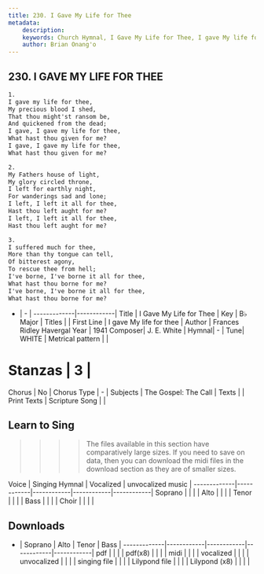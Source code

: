 ```yaml
---
title: 230. I Gave My Life for Thee
metadata:
    description: 
    keywords: Church Hymnal, I Gave My Life for Thee, I gave My life for thee, 
    author: Brian Onang'o
---
```



## 230. I GAVE MY LIFE FOR THEE

```txt
1.
I gave my life for thee, 
My precious blood I shed, 
That thou might'st ransom be, 
And quickened from the dead; 
I gave, I gave my life for thee, 
What hast thou given for me? 
I gave, I gave my life for thee, 
What hast thou given for me? 

2.
My Fathers house of light, 
My glory circled throne, 
I left for earthly night, 
For wanderings sad and lone; 
I left, I left it all for thee, 
Hast thou left aught for me? 
I left, I left it all for thee, 
Hast thou left aught for me? 

3.
I suffered much for thee, 
More than thy tongue can tell, 
Of bitterest agony, 
To rescue thee from hell; 
I've borne, I've borne it all for thee, 
What hast thou borne for me? 
I've borne, I've borne it all for thee, 
What hast thou borne for me?

```

- |   -  |
-------------|------------|
Title | I Gave My Life for Thee |
Key | B♭ Major |
Titles |  |
First Line | I gave My life for thee |
Author | Frances Ridley Havergal
Year | 1941
Composer| J. E. White |
Hymnal|  - |
Tune| WHITE |
Metrical pattern | |
# Stanzas | 3 |
Chorus | No |
Chorus Type | - |
Subjects | The Gospel: The Call |
Texts |  |
Print Texts | 
Scripture Song |  |
  
## Learn to Sing

>>>> The files available in this section have comparatively large sizes. If you need to save on data, then you can download the midi files in the download section as they are of smaller sizes.

Voice |  Singing Hymnal | Vocalized | unvocalized music |
-------------|------------|------------|------------|------------|
Soprano | | | |
Alto | | | |
Tenor | | | |
Bass | | | |
Choir | | | |

## Downloads

- |  Soprano | Alto | Tenor | Bass |
-------------|------------|------------|------------|------------|
pdf | | | |
pdf(x8) | | | |
midi | | | |
vocalized | | | |
unvocalized | | | |
singing file | | | |
Lilypond file | | | |
Lilypond (x8) | | | |
  